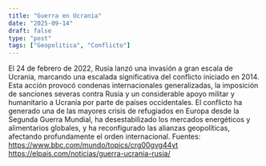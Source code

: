 ```yaml
---
title: "Guerra en Ucrania"
date: "2025-09-14"
draft: false
type: "post"
tags: ["Geopolitica", "Conflicto"]
---
```


El 24 de febrero de 2022, Rusia lanzó una invasión a gran escala de Ucrania, marcando una escalada significativa del conflicto iniciado en 2014. Esta acción provocó condenas internacionales generalizadas, la imposición de sanciones severas contra Rusia y un considerable apoyo militar y humanitario a Ucrania por parte de países occidentales. El conflicto ha generado una de las mayores crisis de refugiados en Europa desde la Segunda Guerra Mundial, ha desestabilizado los mercados energéticos y alimentarios globales, y ha reconfigurado las alianzas geopolíticas, afectando profundamente el orden internacional.
Fuentes:
https://www.bbc.com/mundo/topics/crg00gvg44yt
https://elpais.com/noticias/guerra-ucrania-rusia/
